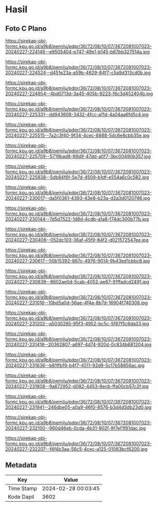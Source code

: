 # Hasil

## Foto C Plano

https://sirekap-obj-formc.kpu.go.id/a9b8/pemilu/pdpr/36/72/08/10/07/3672081007023-20240227-224146--e9505404-e747-49e1-b145-b87bb327514a.jpg

https://sirekap-obj-formc.kpu.go.id/a9b8/pemilu/pdpr/36/72/08/10/07/3672081007023-20240227-224524--d451e23a-a59b-4629-84f7-c5a9d313cd0b.jpg

https://sirekap-obj-formc.kpu.go.id/a9b8/pemilu/pdpr/36/72/08/10/07/3672081007023-20240227-224854--4bd0713d-3a45-405b-9223-f6c3d452404b.jpg

https://sirekap-obj-formc.kpu.go.id/a9b8/pemilu/pdpr/36/72/08/10/07/3672081007023-20240227-225331--dd943606-3432-4fcc-a11d-4a04aa6fd5c4.jpg

https://sirekap-obj-formc.kpu.go.id/a9b8/pemilu/pdpr/36/72/08/10/07/3672081007023-20240227-225515--7a2c3f40-9f34-4cec-8888-5dc6e8cbb35e.jpg

https://sirekap-obj-formc.kpu.go.id/a9b8/pemilu/pdpr/36/72/08/10/07/3672081007023-20240227-225709--5719bad8-99d9-47dd-a0f7-3bc00490b357.jpg

https://sirekap-obj-formc.kpu.go.id/a9b8/pemilu/pdpr/36/72/08/10/07/3672081007023-20240227-225838--5db84f6f-5e7d-4509-b1df-e554a6c0c582.jpg

https://sirekap-obj-formc.kpu.go.id/a9b8/pemilu/pdpr/36/72/08/10/07/3672081007023-20240227-230017--da5f0361-4393-43e8-b23a-d2a3d0120746.jpg

https://sirekap-obj-formc.kpu.go.id/a9b8/pemilu/pdpr/36/72/08/10/07/3672081007023-20240227-230144--7d5d7522-1d8d-4cdb-a1a8-f74dc300b77b.jpg

https://sirekap-obj-formc.kpu.go.id/a9b8/pemilu/pdpr/36/72/08/10/07/3672081007023-20240227-230408--052dc103-36af-45f9-84f2-d021572547ee.jpg

https://sirekap-obj-formc.kpu.go.id/a9b8/pemilu/pdpr/36/72/08/10/07/3672081007023-20240227-230617--50b15392-867c-4976-9014-9b43ed1cbbc8.jpg

https://sirekap-obj-formc.kpu.go.id/a9b8/pemilu/pdpr/36/72/08/10/07/3672081007023-20240227-230839--8602ae0d-5cab-4052-ae67-91ffadcd2491.jpg

https://sirekap-obj-formc.kpu.go.id/a9b8/pemilu/pdpr/36/72/08/10/07/3672081007023-20240227-231016--10bd5a0d-56ae-4f4a-8b7d-16904f740308.jpg

https://sirekap-obj-formc.kpu.go.id/a9b8/pemilu/pdpr/36/72/08/10/07/3672081007023-20240227-231202--a5030285-95f3-4952-bc5c-5f87f5c6da33.jpg

https://sirekap-obj-formc.kpu.go.id/a9b8/pemilu/pdpr/36/72/08/10/07/3672081007023-20240227-231418--20362807-a697-4d74-920d-0c834b681204.jpg

https://sirekap-obj-formc.kpu.go.id/a9b8/pemilu/pdpr/36/72/08/10/07/3672081007023-20240227-231636--b81ffbf9-b4f7-4511-92d9-5c17b58856ac.jpg

https://sirekap-obj-formc.kpu.go.id/a9b8/pemilu/pdpr/36/72/08/10/07/3672081007023-20240227-231808--9a672952-d082-4453-8ecb-ffa00cb57c2f.jpg

https://sirekap-obj-formc.kpu.go.id/a9b8/pemilu/pdpr/36/72/08/10/07/3672081007023-20240227-231941--246dbe05-a0a9-46f0-8576-b3d4d3db23d0.jpg

https://sirekap-obj-formc.kpu.go.id/a9b8/pemilu/pdpr/36/72/08/10/07/3672081007023-20240227-232100--960d46eb-0cda-4b31-902f-9f7ef1f81dac.jpg

https://sirekap-obj-formc.kpu.go.id/a9b8/pemilu/pdpr/36/72/08/10/07/3672081007023-20240227-232207--f4f4b3aa-56c5-4cec-a125-01083bcf6200.jpg


## Metadata

| Key        | Value               |
| ---------- | ------------------- |
| Time Stamp | 2024-02-28 00:03:45 |
| Kode Dapil | 3602                |



